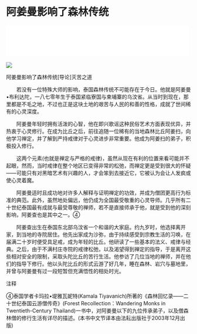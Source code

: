 # 阿姜曼影响了森林传统

<iframe frameborder="0" marginwidth="0" marginheight="0" width=500 height=86 src="./mp3/8-0.mp3"></iframe>

![](./img/8-0.webp)

阿姜曼影响了森林传统[导论]灭苦之道

　　若没有一位特殊大师的影响，泰国森林传统不可能存在于今日。他就是阿姜曼•布利达陀，一八七零年生于泰国紧临寮国与柬埔寨的乌汶省。从当时到现在，那里都是不毛之地，不过也正是这块土地的艰苦与人民的和善的性格，成就了世间稀有的心灵深度。

　　阿姜曼年轻时拥有活泼的心智，他在即兴歌谣这种民俗艺术方面表现优异，并热衷于心灵修行。在成为比丘之后，前往追随一位稀有的当地森林比丘阿姜扫，向他学习禅定，并了解到严持戒律对于心灵进步非常重要。他成为阿姜扫的弟子，积极投入修行。

　　这两个元素(也就是禅定与严格的戒律)，虽然从现在有利的位置来看可能并不起眼，然而，当时戒律在整个地区已变得非常的松弛，而禅定更是受到很大的怀疑——可能只有对黑暗艺术有兴趣的人，才会笨到去接近它，它被认为会让人发疯或使心灵着魔。

　　阿姜曼适时且成功地对许多人解释与证明禅定的功效，并成为僧团更高行为标准的典范。此外，虽然地处偏远，他仍成为全国最受敬重的心灵导师。几乎所有二十世纪泰国最有成就与最受尊敬的禅师，若不是直接师承于他，就是受到他的深刻影响，阿姜查也是其中之一。④

　　阿姜查出生在泰国东北部乌汶省一个和谐的大家庭。约九岁时，他选择离开家，到当地的寺院居住。他先出家成为沙弥，由于持续感受到宗教生活的习唤，在届满二十岁时便受具足戒，成为年轻的比丘。他研读了一些基本的法义、戒律与经典。之后，由于不满村庄寺院的戒律松弛，以及渴望得到禅定的指导，于是离开这些相对安全的限制，采取头陀比丘的苦行生活。他参访了几位当地的禅师，并在他们的指导下修行。他以头陀比丘的形式云游了好几年，睡在森林、岩穴与墓地里，并曾与阿姜曼有过一段短暂但充满悟性的相处时光。

注释

④泰国学者卡玛拉•堤雅瓦妮特(Kamala Tiyavanich)所著的《森林回忆录——二十世纪泰国云游僧传奇》(Forest Recollection：Wandering Monks in Twentieth-Century Thailand)一书中，对阿姜曼以下的九位传承弟子，以及僧森林僧的修行生活有详尽的描述。(本书中文节译本由法耘出版社于2003年12月出版)

 

